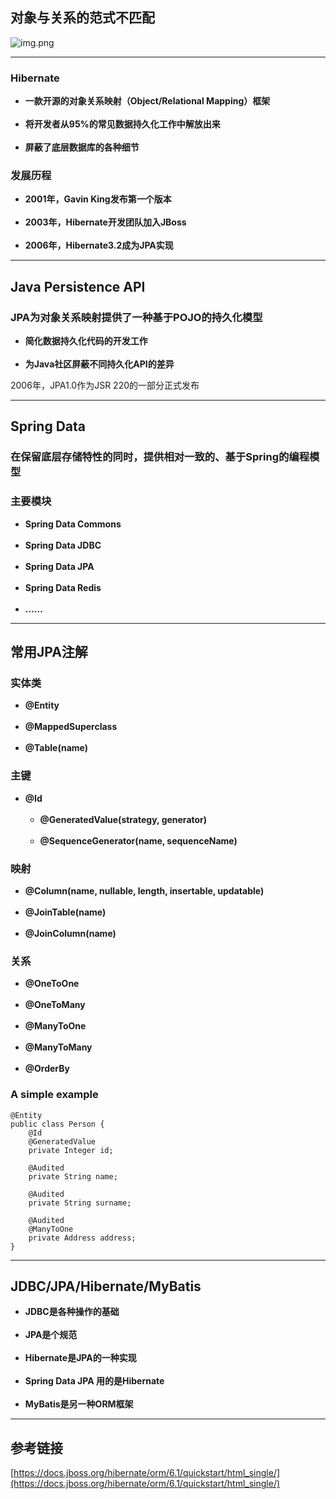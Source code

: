 ## 对象与关系的范式不匹配
![img.png](/images/img.png)

***

### Hibernate
* **一款开源的对象关系映射（Object/Relational Mapping）框架**<br><br/>
* **将开发者从95%的常见数据持久化工作中解放出来**<br><br/>
* **屏蔽了底层数据库的各种细节**

### 发展历程
* **2001年，Gavin King发布第一个版本**<br><br/>
* **2003年，Hibernate开发团队加入JBoss**<br><br/>
* **2006年，Hibernate3.2成为JPA实现**

***

## Java Persistence API
### JPA为对象关系映射提供了一种基于POJO的持久化模型
* **简化数据持久化代码的开发工作**<br><br/>
* **为Java社区屏蔽不同持久化API的差异**

2006年，JPA1.0作为JSR 220的一部分正式发布

***

## Spring Data
### 在保留底层存储特性的同时，提供相对一致的、基于Spring的编程模型
### 主要模块
* **Spring Data Commons**<br><br/>
* **Spring Data JDBC**<br><br/>
* **Spring Data JPA**<br><br/>
* **Spring Data Redis**<br><br/>
* **......**

***

## 常用JPA注解
### 实体类
* **@Entity**<br><br/>
* **@MappedSuperclass**<br><br/>
* **@Table(name)**

### 主键
* **@Id**<br><br/>
  * **@GeneratedValue(strategy, generator)**<br><br/>
  * **@SequenceGenerator(name, sequenceName)**

### 映射
* **@Column(name, nullable, length, insertable, updatable)**<br><br/>
* **@JoinTable(name)**<br><br/>
* **@JoinColumn(name)**

### 关系
* **@OneToOne**<br><br/>
* **@OneToMany**<br><br/>
* **@ManyToOne**<br><br/>
* **@ManyToMany**<br><br/>
* **@OrderBy**

### A simple example
    @Entity
    public class Person {
        @Id
        @GeneratedValue
        private Integer id;
    
        @Audited
        private String name;
    
        @Audited
        private String surname;
    
        @Audited
        @ManyToOne
        private Address address;
    }

***

## JDBC/JPA/Hibernate/MyBatis
* **JDBC是各种操作的基础**<br><br/>
* **JPA是个规范**<br><br/>
* **Hibernate是JPA的一种实现**<br><br/>
* **Spring Data JPA 用的是Hibernate**<br><br/>
* **MyBatis是另一种ORM框架**


***

## 参考链接
[https://docs.jboss.org/hibernate/orm/6.1/quickstart/html_single/](https://docs.jboss.org/hibernate/orm/6.1/quickstart/html_single/)